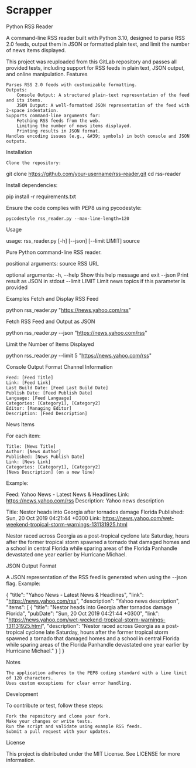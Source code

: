 # Scrapper

Python RSS Reader

A command-line RSS reader built with Python 3.10, designed to parse RSS 2.0 feeds, output them in JSON or formatted plain text, and limit the number of news items displayed.

This project was reuploaded from this GitLab repository and passes all provided tests, including support for RSS feeds in plain text, JSON output, and online manipulation.
Features

    Parses RSS 2.0 feeds with customizable formatting.
    Outputs:
        Console Output: A structured plain-text representation of the feed and its items.
        JSON Output: A well-formatted JSON representation of the feed with 2-space indentation.
    Supports command-line arguments for:
        Fetching RSS feeds from the web.
        Limiting the number of news items displayed.
        Printing results in JSON format.
    Handles encoding issues (e.g., &#39; symbols) in both console and JSON outputs.

Installation

    Clone the repository:

git clone https://github.com/your-username/rss-reader.git
cd rss-reader

Install dependencies:

pip install -r requirements.txt

Ensure the code complies with PEP8 using pycodestyle:

    pycodestyle rss_reader.py --max-line-length=120

Usage

usage: rss_reader.py [-h] [--json] [--limit LIMIT] source

Pure Python command-line RSS reader.

positional arguments:
  source         RSS URL

optional arguments:
  -h, --help     Show this help message and exit
  --json         Print result as JSON in stdout
  --limit LIMIT  Limit news topics if this parameter is provided

Examples
Fetch and Display RSS Feed

python rss_reader.py "https://news.yahoo.com/rss"

Fetch RSS Feed and Output as JSON

python rss_reader.py --json "https://news.yahoo.com/rss"

Limit the Number of Items Displayed

python rss_reader.py --limit 5 "https://news.yahoo.com/rss"

Console Output Format
Channel Information

    Feed: [Feed Title]
    Link: [Feed Link]
    Last Build Date: [Feed Last Build Date]
    Publish Date: [Feed Publish Date]
    Language: [Feed Language]
    Categories: [Category1], [Category2]
    Editor: [Managing Editor]
    Description: [Feed Description]

News Items

For each item:

    Title: [News Title]
    Author: [News Author]
    Published: [News Publish Date]
    Link: [News Link]
    Categories: [Category1], [Category2]
    [News Description] (on a new line)

Example:

Feed: Yahoo News - Latest News & Headlines
Link: https://news.yahoo.com/rss
Description: Yahoo news description

Title: Nestor heads into Georgia after tornados damage Florida
Published: Sun, 20 Oct 2019 04:21:44 +0300
Link: https://news.yahoo.com/wet-weekend-tropical-storm-warnings-131131925.html

Nestor raced across Georgia as a post-tropical cyclone late Saturday, hours after the former tropical storm spawned a tornado that damaged homes and a school in central Florida while sparing areas of the Florida Panhandle devastated one year earlier by Hurricane Michael.

JSON Output Format

A JSON representation of the RSS feed is generated when using the --json flag. Example:

{
  "title": "Yahoo News - Latest News & Headlines",
  "link": "https://news.yahoo.com/rss",
  "description": "Yahoo news description",
  "items": [
    {
      "title": "Nestor heads into Georgia after tornados damage Florida",
      "pubDate": "Sun, 20 Oct 2019 04:21:44 +0300",
      "link": "https://news.yahoo.com/wet-weekend-tropical-storm-warnings-131131925.html",
      "description": "Nestor raced across Georgia as a post-tropical cyclone late Saturday, hours after the former tropical storm spawned a tornado that damaged homes and a school in central Florida while sparing areas of the Florida Panhandle devastated one year earlier by Hurricane Michael."
    }
  ]
}

Notes

    The application adheres to the PEP8 coding standard with a line limit of 120 characters.
    Uses custom exceptions for clear error handling.

Development

To contribute or test, follow these steps:

    Fork the repository and clone your fork.
    Make your changes or write tests.
    Run the script and validate using example RSS feeds.
    Submit a pull request with your updates.

License

This project is distributed under the MIT License. See LICENSE for more information.
